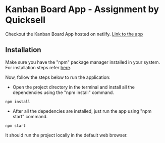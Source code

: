 # Kanban Board App - Assignment by Quicksell


Checkout the Kanban Board App hosted on netlify.
[Link to the app](https://kanbanboard-by-anmol.netlify.app/)

## Installation

Make sure you have the "npm" package manager installed in your system. For installation steps refer [here](https://docs.npmjs.com/downloading-and-installing-node-js-and-npm).  

Now, follow the steps below to run the application:
* Open the project directory in the terminal and install all the dependencies using the "npm install" command.
```shell
npm install
```
* After all the depedencies are installed, just run the app using "npm start" command.
```shell
npm start
```
It should run the project locally in the default web browser.